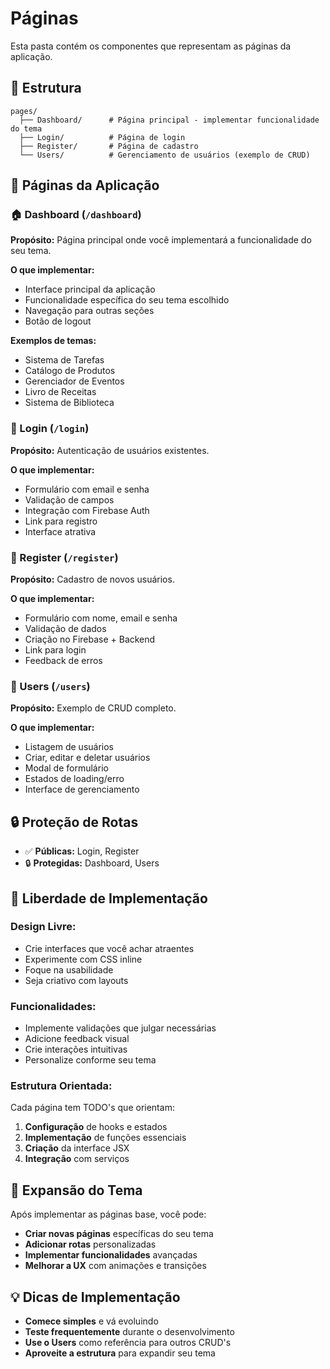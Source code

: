 # Páginas

Esta pasta contém os componentes que representam as páginas da aplicação.

## 📁 Estrutura

```
pages/
  ├── Dashboard/      # Página principal - implementar funcionalidade do tema
  ├── Login/          # Página de login
  ├── Register/       # Página de cadastro
  └── Users/          # Gerenciamento de usuários (exemplo de CRUD)
```

## 🎯 Páginas da Aplicação

### 🏠 Dashboard (`/dashboard`)
**Propósito:** Página principal onde você implementará a funcionalidade do seu tema.

**O que implementar:**
- Interface principal da aplicação
- Funcionalidade específica do seu tema escolhido
- Navegação para outras seções
- Botão de logout

**Exemplos de temas:**
- Sistema de Tarefas
- Catálogo de Produtos  
- Gerenciador de Eventos
- Livro de Receitas
- Sistema de Biblioteca

### 🔑 Login (`/login`)
**Propósito:** Autenticação de usuários existentes.

**O que implementar:**
- Formulário com email e senha
- Validação de campos
- Integração com Firebase Auth
- Link para registro
- Interface atrativa

### 📝 Register (`/register`)
**Propósito:** Cadastro de novos usuários.

**O que implementar:**
- Formulário com nome, email e senha
- Validação de dados
- Criação no Firebase + Backend
- Link para login
- Feedback de erros

### 👥 Users (`/users`)
**Propósito:** Exemplo de CRUD completo.

**O que implementar:**
- Listagem de usuários
- Criar, editar e deletar usuários
- Modal de formulário
- Estados de loading/erro
- Interface de gerenciamento

## 🔒 Proteção de Rotas

- ✅ **Públicas:** Login, Register
- 🔒 **Protegidas:** Dashboard, Users

## 🎨 Liberdade de Implementação

### **Design Livre:**
- Crie interfaces que você achar atraentes
- Experimente com CSS inline
- Foque na usabilidade
- Seja criativo com layouts

### **Funcionalidades:**
- Implemente validações que julgar necessárias
- Adicione feedback visual
- Crie interações intuitivas
- Personalize conforme seu tema

### **Estrutura Orientada:**
Cada página tem TODO's que orientam:
1. **Configuração** de hooks e estados
2. **Implementação** de funções essenciais
3. **Criação** da interface JSX
4. **Integração** com serviços

## 🚀 Expansão do Tema

Após implementar as páginas base, você pode:
- **Criar novas páginas** específicas do seu tema
- **Adicionar rotas** personalizadas
- **Implementar funcionalidades** avançadas
- **Melhorar a UX** com animações e transições

## 💡 Dicas de Implementação

- **Comece simples** e vá evoluindo
- **Teste frequentemente** durante o desenvolvimento
- **Use o Users** como referência para outros CRUD's
- **Aproveite a estrutura** para expandir seu tema